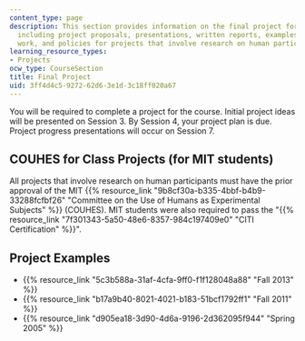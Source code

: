 ```yaml
---
content_type: page
description: This section provides information on the final project for the course,
  including project proposals, presentations, written reports, examples of student
  work, and policies for projects that involve research on human participants.
learning_resource_types:
- Projects
ocw_type: CourseSection
title: Final Project
uid: 3ff4d4c5-9272-62d6-3e1d-3c18ff020a67
---
```


You will be required to complete a project for the course. Initial project ideas will be presented on Session 3. By Session 4, your project plan is due. Project progress presentations will occur on Session 7.

COUHES for Class Projects (for MIT students)
--------------------------------------------

All projects that involve research on human participants must have the prior approval of the MIT {{% resource_link "9b8cf30a-b335-4bbf-b4b9-33288fcfbf26" "Committee on the Use of Humans as Experimental Subjects" %}} (COUHES). MIT students were also required to pass the "{{% resource_link "7f301343-5a50-48e6-8357-984c197409e0" "CITI Certification" %}}".

Project Examples
----------------

*   {{% resource_link "5c3b588a-31af-4cfa-9ff0-f1f128048a88" "Fall 2013" %}}
*   {{% resource_link "b17a9b40-8021-4021-b183-51bcf1792ff1" "Fall 2011" %}}
*   {{% resource_link "d905ea18-3d90-4d6a-9196-2d362095f944" "Spring 2005" %}}